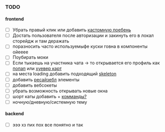 ### TODO

#### frontend

- [ ] Убрать правый клик или добавить [кастомную поебень](https://www.solid-ui.com/docs/components/context-menu)
- [ ] Достать пользователя после авторизации и закинуть его в локал сторейдж и там деражать
- [ ] поразносить часто используемыфе куски говна в компоненты ойееее
- [ ] Поубирать моки
- [ ] Если тыкаешь на участника чата -> то открывается его профиль как [попап](https://www.solid-ui.com/docs/components/popover) или [хуевер карт](https://www.solid-ui.com/docs/components/hover-card)
- [ ] на места loading добавить подходящий [skeleton](https://www.solid-ui.com/docs/components/skeleton)
- [ ] добавить [ресайзебл](https://www.solid-ui.com/docs/components/resizable) элементы
- [ ] добавить вебсокеты
- [ ] убрать возможность открывать новые окна
- [ ] шорт каты добавить + [комманды?](https://www.solid-ui.com/docs/components/command)
- [ ] ночную/дневную/системную тему

#### backend

- [ ] эээ хз пих пох все понятно и так
